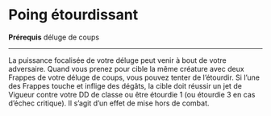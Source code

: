 # Poing étourdissant

<p><strong>Prérequis</strong> déluge de coups</p>
<hr>
<p>La puissance focalisée de votre déluge peut venir à bout de votre adversaire. Quand vous prenez pour cible la même créature avec deux Frappes de votre déluge de coups, vous pouvez tenter de l’étourdir. Si l’une des Frappes touche et inflige des dégâts, la cible doit réussir un jet de Vigueur contre votre DD de classe ou être étourdie 1 (ou étourdie 3 en cas d’échec critique). Il s’agit d’un effet de mise hors de combat.</p>